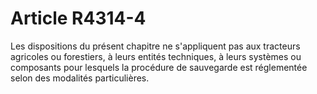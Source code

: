 # Article R4314-4

  
Les dispositions du présent chapitre ne s'appliquent pas aux tracteurs agricoles ou forestiers, à leurs entités techniques, à leurs systèmes ou composants pour lesquels la procédure de sauvegarde est réglementée selon des modalités particulières.